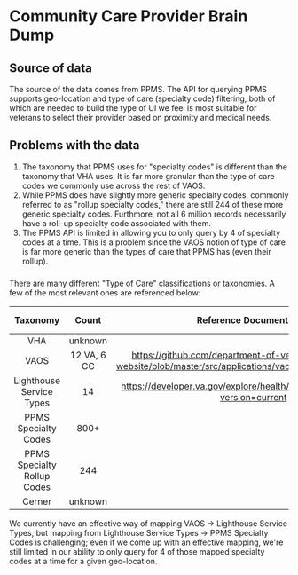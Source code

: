 # Community Care Provider Brain Dump

## Source of data

The source of the data comes from PPMS. The API for querying PPMS supports geo-location and type of care (specialty code) filtering, both of which are needed to build the type of UI we feel is most suitable for veterans to select their provider based on proximity and medical needs.

## Problems with the data

1. The taxonomy that PPMS uses for "specialty codes" is different than the taxonomy that VHA uses. It is far more granular than the type of care codes we commonly use across the rest of VAOS.
2. While PPMS does have slightly more generic specialty codes, commonly referred to as "rollup specialty codes," there are still 244 of these more generic specialty codes. Furthmore, not all 6 million records necessarily have a roll-up specialty code associated with them.
3. The PPMS API is limited in allowing you to only query by 4 of specialty codes at a time. This is a problem since the VAOS notion of type of care is far more generic than the types of care that PPMS has (even their rollup).

###

There are many different "Type of Care" classifications or taxonomies. A few of the most relevant ones are referenced below:

|           Taxonomy          |    Count    | Reference Documentation | Additional Notes |
|:---------------------------:|:-----------:|:-----------------------:|:----------------:|
| VHA                         | unknown     |                         |                  |
| VAOS                        | 12 VA, 6 CC | https://github.com/department-of-veterans-affairs/vets-website/blob/master/src/applications/vaos/utils/constants.js#L61 |                  |
| Lighthouse Service Types    | 14          | https://developer.va.gov/explore/health/docs/community_care?version=current                                             |                  |
| PPMS Specialty Codes        | 800+        |                         |                  |
| PPMS Specialty Rollup Codes | 244         |                         |                  |
| Cerner                      | unknown     |                         |                  |

We currently have an effective way of mapping VAOS -> Lighthouse Service Types, but mapping from Lighthouse Service Types -> PPMS Specialty Codes is challenging; even if we come up with an effective mapping, we're still limited in our ability to only query for 4 of those mapped specialty codes at a time for a given geo-location.
